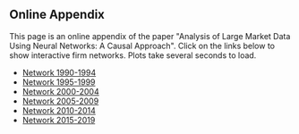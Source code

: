 ## Online Appendix

This page is an online appendix of the paper "Analysis of Large Market Data Using Neural Networks: A Causal Approach".
Click on the links below to show interactive firm networks. Plots take several seconds to load.

- [Network 1990-1994](https://marcaureledivernois.github.io/firm-network/Network1994.html)
- [Network 1995-1999](https://marcaureledivernois.github.io/firm-network/Network1999.html)
- [Network 2000-2004](https://marcaureledivernois.github.io/firm-network/Network2004.html)
- [Network 2005-2009](https://marcaureledivernois.github.io/firm-network/Network2009.html)
- [Network 2010-2014](https://marcaureledivernois.github.io/firm-network/Network2014.html)
- [Network 2015-2019](https://marcaureledivernois.github.io/firm-network/Network2019.html)
